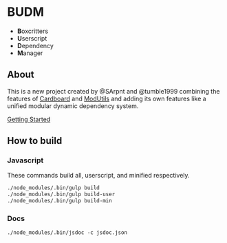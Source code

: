# BUDM

- **B**oxcritters
- **U**serscript
- **D**ependency
- **M**anager

## About

This is a new project created by @SArpnt and @tumble1999 combining the features of [Cardboard] and [ModUtils] and adding its own features like a unified modular dynamic dependency system.

[Getting Started](https://budm.bcmc.ga/tutorial-gettingStarted.html)

## How to build

### Javascript

These commands build all, userscript, and minified respectively.
```sh
./node_modules/.bin/gulp build
./node_modules/.bin/gulp build-user
./node_modules/.bin/gulp build-min
```

### Docs

`./node_modules/.bin/jsdoc -c jsdoc.json`

[Cardboard]: https://github.com/SArpnt/cardboard
[ModUtils]: https://github.com/tumble1999/mod-utils